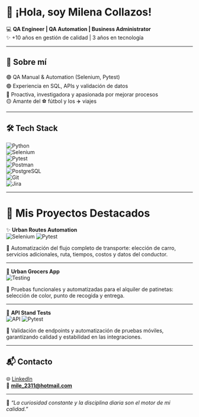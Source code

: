 # 👋 ¡Hola, soy Milena Collazos!  

💻 **QA Engineer | QA Automation | Business Administrator**  
✨ +10 años en gestión de calidad | 3 años en tecnología  

---

## 🚀 Sobre mí  
🟣 QA Manual & Automation (Selenium, Pytest)  
🟢 Experiencia en SQL, APIs y validación de datos  
🔵 Proactiva, investigadora y apasionada por mejorar procesos  
🟡 Amante del ⚽ fútbol y los ✈️ viajes  

---

## 🛠️ Tech Stack  

![Python](https://img.shields.io/badge/Python-3776AB?style=for-the-badge&logo=python&logoColor=white)  
![Selenium](https://img.shields.io/badge/Selenium-43B02A?style=for-the-badge&logo=selenium&logoColor=white)  
![Pytest](https://img.shields.io/badge/Pytest-0A9EDC?style=for-the-badge&logo=pytest&logoColor=white)  
![Postman](https://img.shields.io/badge/Postman-FF6C37?style=for-the-badge&logo=postman&logoColor=white)  
![PostgreSQL](https://img.shields.io/badge/PostgreSQL-336791?style=for-the-badge&logo=postgresql&logoColor=white)  
![Git](https://img.shields.io/badge/Git-F05032?style=for-the-badge&logo=git&logoColor=white)  
![Jira](https://img.shields.io/badge/Jira-0052CC?style=for-the-badge&logo=jira&logoColor=white)  

---
# 🚀 Mis Proyectos Destacados  

✨ **Urban Routes Automation**  
![Selenium](https://img.shields.io/badge/Selenium-43B02A?style=for-the-badge&logo=selenium&logoColor=white) 
![Pytest](https://img.shields.io/badge/Pytest-0A9EDC?style=for-the-badge&logo=pytest&logoColor=white)  

🚖 Automatización del flujo completo de transporte: elección de carro, servicios adicionales, ruta, tiempos, costos y datos del conductor.  

---

🛴 **Urban Grocers App**  
![Testing](https://img.shields.io/badge/Functional_Tests-FF6F61?style=for-the-badge&logo=googleforms&logoColor=white)  

🎨 Pruebas funcionales y automatizadas para el alquiler de patinetas: selección de color, punto de recogida y entrega.  

---

🔗 **API Stand Tests**  
![API](https://img.shields.io/badge/API_Tests-5A67D8?style=for-the-badge&logo=fastapi&logoColor=white) 
![Pytest](https://img.shields.io/badge/Pytest-0A9EDC?style=for-the-badge&logo=pytest&logoColor=white)  

📱 Validación de endpoints y automatización de pruebas móviles, garantizando calidad y estabilidad en las integraciones.  


---

## 📬 Contacto  
🌐 [LinkedIn](https://linkedin.com/in/tuusuario)  
📧 **mile_2311@hotmail.com**  

---

🌱 *“La curiosidad constante y la disciplina diaria son el motor de mi calidad.”*  


